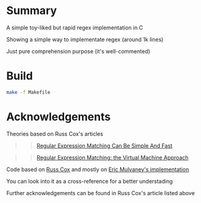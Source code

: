 # Summary

A simple toy-liked but rapid regex implementation in C

Showing a simple way to implementate regex (around 1k lines)

Just pure comprehension purpose (it's well-commented)

# Build
```sh
make -f Makefile
```

# Acknowledgements

Theories based on Russ Cox's articles

>>[Regular Expression Matching Can Be Simple And Fast]

>>[Regular Expression Matching: the Virtual Machine Approach]

Code based on [Russ Cox] and mostly on [Eric Mulvaney's implementation]

You can look into it as a cross-reference for a better understading

Further acknowledgements can be found in Russ Cox's article listed above

[Regular Expression Matching Can Be Simple And Fast]: https://swtch.com/~rsc/regexp/regexp1.html
[Regular Expression Matching: the Virtual Machine Approach]: https://swtch.com/~rsc/regexp/regexp2.html
[Eric Mulvaney's implementation]: https://github.com/emulvaney/regex
[Russ Cox]: https://code.google.com/archive/p/re1/source